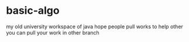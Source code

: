 # basic-algo
my old university workspace of java hope people pull works to help other 
you can pull your work in other branch 
